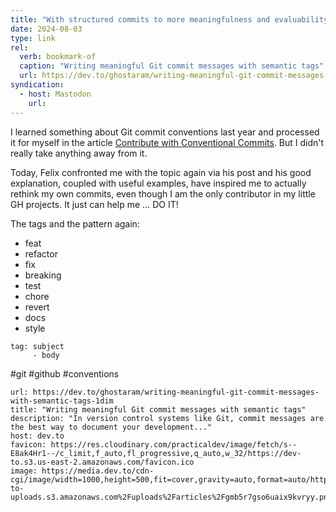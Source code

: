 ```yaml
---
title: "With structured commits to more meaningfulness and evaluability"
date: 2024-08-03
type: link
rel:
  verb: bookmark-of
  caption: "Writing meaningful Git commit messages with semantic tags"
  url: https://dev.to/ghostaram/writing-meaningful-git-commit-messages-with-semantic-tags-1dim
syndication:
  - host: Mastodon
    url:
---
```

I learned something about Git commit conventions last year and processed it for myself in the article [Contribute with Conventional Commits](https://kiko.io/post/Contribute-with-Conventional-Commits/). But I didn't really take anything away from it. 

Today, Felix confronted me with the topic again via his post and his good explanation, coupled with useful examples, have inspired me to actually rethink my own commits, even though I am the only contributor in my little GH projects. It just can help me ... DO IT!

<!-- more -->

The tags and the pattern again:
- feat
- refactor
- fix
- breaking
- test
- chore
- revert
- docs
- style

```
tag: subject
     - body
```

#git #github #conventions


```cardlink
url: https://dev.to/ghostaram/writing-meaningful-git-commit-messages-with-semantic-tags-1dim
title: "Writing meaningful Git commit messages with semantic tags"
description: "In version control systems like Git, commit messages are the best way to document your development..."
host: dev.to
favicon: https://res.cloudinary.com/practicaldev/image/fetch/s--E8ak4Hr1--/c_limit,f_auto,fl_progressive,q_auto,w_32/https://dev-to.s3.us-east-2.amazonaws.com/favicon.ico
image: https://media.dev.to/cdn-cgi/image/width=1000,height=500,fit=cover,gravity=auto,format=auto/https%3A%2F%2Fdev-to-uploads.s3.amazonaws.com%2Fuploads%2Farticles%2Fgmb5r7gso6uaix9kvryy.png
```
